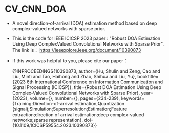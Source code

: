 # CV_CNN_DOA
- A novel direction-of-arrival (DOA) estimation method based on deep complex-valued networks with sparse prior.

- This is the code for IEEE ICICSP 2023 paper : "Robust DOA Estimation Using Deep ComplexValued Convolutional Networks with Sparse Prior". The link is： https://ieeexplore.ieee.org/document/10390873
- If this work was helpful to you, please cite our paper：

  @INPROCEEDINGS{10390873,
  author={Hu, Shulin and Zeng, Cao and Liu, Minti and Tao, Haihong and Zhao, Shihua and Liu, Yu},
  booktitle={2023 6th International Conference on Information Communication and Signal Processing (ICICSP)},
  title={Robust DOA Estimation Using Deep Complex-Valued Convolutional Networks with Sparse Prior},
  year={2023},
  volume={},
  number={},
  pages={234-239},
  keywords={Training;Direction-of-arrival estimation;Quantization (signal);Simulation;Superresolution;Estimation;Feature extraction;direction of arrival estimation;deep complex-valued networks;sparse representation},
  doi={10.1109/ICICSP59554.2023.10390873}}


